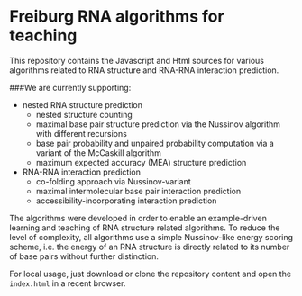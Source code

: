 # Freiburg RNA algorithms for teaching

This repository contains the Javascript and Html sources for various
algorithms related to RNA structure and RNA-RNA interaction prediction.

###We are currently supporting:

- nested RNA structure prediction
  - nested structure counting
  - maximal base pair structure prediction via the Nussinov algorithm with different recursions
  - base pair probability and unpaired probability computation via a variant of the McCaskill algorithm
  - maximum expected accuracy (MEA) structure prediction
- RNA-RNA interaction prediction
  - co-folding approach via Nussinov-variant
  - maximal intermolecular base pair interaction prediction
  - accessibility-incorporating interaction prediction

The algorithms were developed in order to enable an example-driven learning and teaching of
RNA structure related algorithms. To reduce the level of complexity,
all algorithms use a simple Nussinov-like energy scoring scheme, i.e.
the energy of an RNA structure is directly related to its number 
of base pairs without further distinction.


For local usage, just download or clone the repository content and open the
`index.html` in a recent browser.

